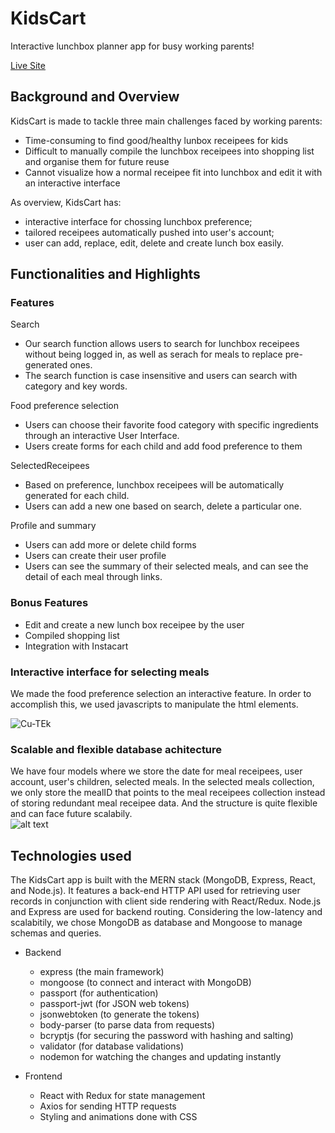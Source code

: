# KidsCart

Interactive lunchbox planner app for busy working parents!


[Live Site](https://kidscart.herokuapp.com/)

## Background and Overview

KidsCart is made to tackle three main challenges faced by working parents:

  * Time-consuming to find good/healthy lunbox receipees for kids
  * Difficult to manually compile the lunchbox receipees into shopping list and organise them for future reuse 
  * Cannot visualize how a normal receipee fit into lunchbox and edit it with an interactive interface

As overview, KidsCart has: 

  * interactive interface for chossing lunchbox preference; 
  * tailored receipees automatically pushed into user's account; 
  * user can add, replace, edit, delete and create lunch box easily.
  
## Functionalities and Highlights 

### Features

Search
 * Our search function allows users to search for lunchbox receipees without being logged in, as well as serach for meals to replace pre-generated ones.
 * The search function is case insensitive and users can search with category and key words. 
 
Food preference selection
 * Users can choose their favorite food category with specific ingredients through an interactive User Interface.
 * Users create forms for each child and add food preference to them
 
SelectedReceipees
 * Based on preference, lunchbox receipees will be automatically generated for each child.
 * Users can add a new one based on search, delete a particular one.

Profile and summary
 * Users can add more or delete child forms
 * Users can create their user profile
 * Users can see the summary of their selected meals, and can see the detail of each meal through links.

### Bonus Features

- Edit and create a new lunch box receipee by the user
- Compiled shopping list
- Integration with Instacart

### Interactive interface for selecting meals
We made the food preference selection an interactive feature. In order to accomplish this, we used javascripts to manipulate the html elements.

![Cu-TEk](https://i.makeagif.com/media/1-26-2020/Cu-TEk.gif)

### Scalable and flexible database achitecture
We have four models where we store the date for meal receipees, user account, user's children, selected meals. In the selected meals collection, we only store the mealID that points to the meal receipees collection instead of storing redundant meal receipee data. And the structure is quite flexible and can face future scalabily.  
![alt text](https://github.com/ladydragonforever/KidsCart/blob/master/Kidscart%20architecture%20backend.png)

## Technologies used

The KidsCart app is built with the MERN stack (MongoDB, Express, React, and Node.js). It features a back-end HTTP API used for retrieving user records in conjunction with client side rendering with React/Redux. Node.js and Express are used for backend routing. Considering the low-latency and scalabitily, we chose MongoDB as database and Mongoose to manage schemas and queries.

- Backend
  * express (the main framework)
  * mongoose (to connect and interact with MongoDB)
  * passport (for authentication)
  * passport-jwt (for JSON web tokens)
  * jsonwebtoken (to generate the tokens)
  * body-parser (to parse data from requests)
  * bcryptjs (for securing the password with hashing and salting)
  * validator (for database validations)
  * nodemon for watching the changes and updating instantly
  
- Frontend
  * React with Redux for state management
  * Axios for sending HTTP requests
  * Styling and animations done with CSS
